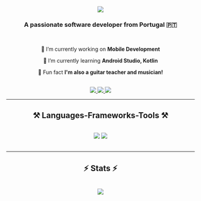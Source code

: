<h1 align="center">
    <img src="https://readme-typing-svg.herokuapp.com/?font=Righteous&size=35&center=true&vCenter=true&width=500&height=70&duration=4000&lines=Hi+There!+👋;+I'm+João+Martins!;" />
</h1>

<h3 align="center">A passionate software developer from Portugal 🇵🇹</h3>

<br/>

<div align="center">
 
 🔭 I’m currently working on **Mobile Development**
 
 🌱 I’m currently learning **Android Studio, Kotlin**

 🎸 Fun fact **I'm also a guitar teacher and musician!**

 </div>
 <br/>
<div align="center"> 
  <a href="mailto:jlpmartins98@gmail.com">
    <img src="https://img.shields.io/badge/Gmail-333333?style=for-the-badge&logo=gmail&logoColor=red" />
  </a>
  <a href="https://www.linkedin.com/in/jo%C3%A3o-martins-652668206/" target="_blank">
    <img src="https://img.shields.io/badge/LinkedIn-0077B5?style=for-the-badge&logo=linkedin&logoColor=white" target="_blank" />
  </a>
  <a href="https://joaomartins-portfolio.vercel.app/" target="_blank">
     <img src="https://img.shields.io/badge/Portfolio-FF5722?style=for-the-badge&logo=todoist&logoColor=white" target="_blank" /> <!-- sqlite, safari, google-chrome are other good icon options -->
  </a>
</div>

 <hr/>
 
<h2 align="center">⚒️ Languages-Frameworks-Tools ⚒️</h2>
<br/>
<div align="center">
    <img src="https://skillicons.dev/icons?i=androidstudio,kotlin,react,html,css,vscode,github,git,figma,tailwind,mui" />
    <img src="https://skillicons.dev/icons?i=androidnodejs,javascript,typescript,express,firebase,supabase,mongodb,nextjs,mysql,java" /><br>
</div>

<br/>
<hr/>



<h2 align="center">⚡ Stats ⚡</h2>
<br>
<div align=center>
 <img src="https://github-readme-stats.vercel.app/api?username=jlpmartinss&show_icons=true&theme=radical" />
</div>

<br/>



